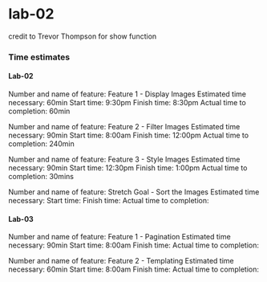 # lab-02
credit to Trevor Thompson for show function
### Time estimates
#### Lab-02

Number and name of feature: Feature 1 - Display Images
Estimated time necessary: 60min
Start time: 9:30pm
Finish time: 8:30pm
Actual time to completion: 60min

Number and name of feature: Feature 2 - Filter Images
Estimated time necessary: 90min
Start time: 8:00am
Finish time: 12:00pm
Actual time to completion: 240min

Number and name of feature: Feature 3 - Style Images
Estimated time necessary: 90min
Start time: 12:30pm
Finish time: 1:00pm
Actual time to completion: 30mins

Number and name of feature: Stretch Goal - Sort the Images
Estimated time necessary: 
Start time: 
Finish time: 
Actual time to completion:

#### Lab-03
Number and name of feature: Feature 1 - Pagination
Estimated time necessary: 90min
Start time: 8:00am
Finish time: 
Actual time to completion:

Number and name of feature: Feature 2 - Templating
Estimated time necessary: 60min
Start time: 8:00am
Finish time: 
Actual time to completion:
